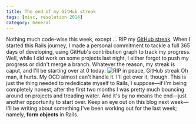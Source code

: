 ```yaml
---
title: The end of my GitHub streak
tags: [misc, resolution 2014]
category: General
---
```


Nothing much code-wise this week, except ... RIP my [GitHub streak](http://github.com/dstrunk). When I started this Rails journey, I made a personal commitment to tackle a full 365 days of developing, using GitHub's contribution graph to track my progress. Well, while I did work on some projects last night, I either forgot to push my progress or didn't merge a branch. Whatever the reason, my streak is caput, and I'll be starting over at 0 today: ![RIP in peace, GitHub streak](http://res.cloudinary.com/dstrunk/image/upload/v1414083560/github-history_azibyh.png) Oh man, it hurts. My OCD almost can't handle it. I'll get over it, though. This is just the thing needed to rededicate myself to Rails, I suppose—if I'm being completely honest, after the first two months I was pretty much bouncing around on projects and treading water. And it's by no means the end—just another opportunity to start over. Keep an eye out on this blog next week—I'll be writing about something I've been working out for the last week; namely, **form objects** in Rails.
